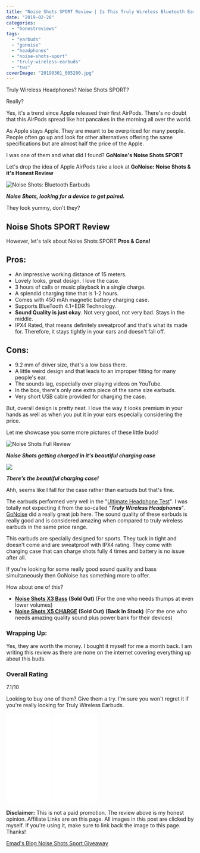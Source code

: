 ```yaml
---
title: "Noise Shots SPORT Review | Is This Truly Wireless Bluetooth Earbuds Worth For Your Ear?"
date: "2019-02-28"
categories: 
  - "honestreviews"
tags: 
  - "earbuds"
  - "gonoise"
  - "headphones"
  - "noise-shots-sport"
  - "truly-wireless-earbuds"
  - "tws"
coverImage: "20190301_005200.jpg"
---
```


Truly Wireless Headphones? Noise Shots SPORT?

Really?

Yes, it's a trend since Apple released their first AirPods. There's no doubt that this AirPods spread like hot pancakes in the morning all over the world.

As Apple stays Apple. They are meant to be overpriced for many people. People often go up and look for other alternatives offering the same specifications but are almost half the price of the Apple.

I was one of them and what did I found? **GoNoise's Noise Shots SPORT**

Let's drop the idea of Apple AirPods take a look at **GoNoise: Noise Shots & it's Honest Review**

![Noise Shots: Bluetooth Earbuds ](/posts/2019/02/images/20190301_005200-1024x498.jpg)

**_Noise Shots, looking for a device to get paired._**

They look yummy, don't they?

## Noise Shots SPORT Review

However, let's talk about Noise Shots SPORT **Pros & Cons!**

## Pros:

- An impressive working distance of 15 meters.
- Lovely looks, great design. I love the case.
- 3 hours of calls or music playback in a single charge.
- A splendid charging time that is 1-2 hours.
- Comes with 450 mAh magnetic battery charging case.
- Supports BlueTooth 4.1+EDR Technology.
- **Sound Quality is just okay**. Not very good, not very bad. Stays in the middle.
- IPX4 Rated, that means definitely sweatproof and that's what its made for. Therefore, it stays tightly in your ears and doesn't fall off.

## Cons:

- 9.2 mm of driver size, that's a low bass there.
- A little weird design and that leads to an improper fitting for many people's ear.
- The sounds lag, especially over playing videos on YouTube.
- In the box, there's only one extra piece of the same size earbuds.
- Very short USB cable provided for charging the case.

But, overall design is pretty neat. I love the way it looks premium in your hands as well as when you put it in your ears especially considering the price.

Let me showcase you some more pictures of these little buds!

![Noise Shots Full Review](/posts/2019/02/images/20190301_005237-1024x498.jpg)

_**Noise Shots getting charged in it's beautiful charging case**_

![](/posts/2019/02/images/20190301_005334-1024x498.jpg)

**_There's the beautiful charging case!_**

Ahh, seems like I fall for the case rather than earbuds but that's fine.

The earbuds performed very well in the "[Ultimate Headphone Test](https://www.youtube.com/watch?v=J0a2Prc_MQo)". I was totally not expecting it from the so-called "_**Truly Wireless Headphones**_". [GoNoise](https://www.gonoise.com) did a really great job here. The sound quality of these earbuds is really good and is considered amazing when compared to truly wireless earbuds in the same price range.

This earbuds are specially designed for sports. They tuck in tight and doesn't come and are sweatproof with IPX4 rating. They come with charging case that can charge shots fully 4 times and battery is no issue after all.

If you're looking for some really good sound quality and bass simultaneously then GoNoise has something more to offer.

How about one of this?

- **[Noise Shots X3 Bass](https://www.gonoise.com/pages/noise-shots-x3-bass-truly-wireless-headphones-with-charging-case) (Sold Out)** (For the one who needs thumps at even lower volumes)
- **[Noise Shots X5 CHARGE](https://www.gonoise.com/pages/noise-shots-x5-truly-wireless-bluetooth-earbuds-earphones-with-charging-case-buy-online) (Sold Out)** **(Back In Stock)** (For the one who needs amazing quality sound plus power bank for their devices)

### Wrapping Up:

Yes, they are worth the money. I bought it myself for me a month back. I am writing this review as there are none on the internet covering everything up about this buds.

### Overall Rating

7.1/10

Looking to buy one of them? Give them a try. I'm sure you won't regret it if you're really looking for Truly Wireless Earbuds.

<iframe style="width:120px;height:240px;" marginwidth="0" marginheight="0" scrolling="no" frameborder="0" src="//ws-in.amazon-adsystem.com/widgets/q?ServiceVersion=20070822&amp;OneJS=1&amp;Operation=GetAdHtml&amp;MarketPlace=IN&amp;source=ss&amp;ref=as_ss_li_til&amp;ad_type=product_link&amp;tracking_id=emadsblog-21&amp;language=en_IN&amp;marketplace=amazon&amp;region=IN&amp;placement=B07DG2DGYF&amp;asins=B07DG2DGYF&amp;linkId=16e5c1dc2ddd0a4d299910dd5b3a07e9&amp;show_border=true&amp;link_opens_in_new_window=true"></iframe>

 

<iframe style="width:120px;height:240px;" marginwidth="0" marginheight="0" scrolling="no" frameborder="0" src="//ws-in.amazon-adsystem.com/widgets/q?ServiceVersion=20070822&amp;OneJS=1&amp;Operation=GetAdHtml&amp;MarketPlace=IN&amp;source=ss&amp;ref=as_ss_li_til&amp;ad_type=product_link&amp;tracking_id=emadsblog-21&amp;language=en_IN&amp;marketplace=amazon&amp;region=IN&amp;placement=B07HGBW9X3&amp;asins=B07HGBW9X3&amp;linkId=6f8274bad921f53385fbb92e09266652&amp;show_border=true&amp;link_opens_in_new_window=true"></iframe>

**Disclaimer:** This is not a paid promotion. The review above is my honest opinion. Affiliate Links are on this page. All images in this post are clicked by myself. If you're using it, make sure to link back the image to this page. Thanks!

[Emad's Blog Noise Shots Sport Giveaway](https://gleam.io/lo5Tr/emads-blog-noise-shots-sport-giveaway)

<script type="text/javascript" src="https://js.gleam.io/e.js" async="true"></script>
